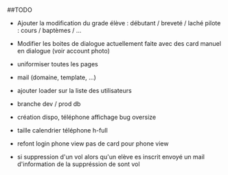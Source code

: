 ##TODO

- Ajouter la modification du grade
    élève : débutant / breveté / laché
    pilote : cours / baptèmes / ...

- Modifier les boites de dialogue actuellement faite avec des card manuel en dialogue (voir account photo)

- uniformiser toutes les pages

- mail (domaine, template, ...)

- ajouter loader sur la liste des utilisateurs

- branche dev / prod db

- création dispo, téléphone affichage bug oversize

- taille calendrier téléphone h-full

- refont login phone view pas de card pour phone view

- si suppression d'un vol alors qu'un elève es inscrit envoyé un mail d'information de la suppréssion de sont vol